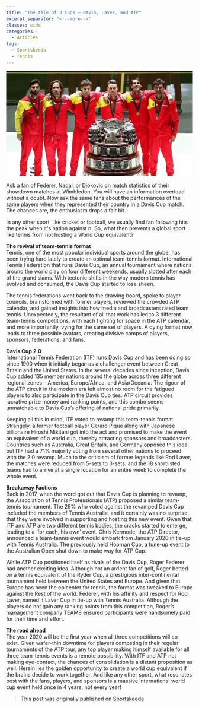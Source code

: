 ```yaml
---
title: "The tale of 3 Cups – Davis, Laver, and ATP"
excerpt_separator: "<!--more-->"
classes: wide
categories:
  - Articles
tags:
  - Sportskeeda
  - Tennis
---
```


![davis cup](/assets/images/skdavis.jpg)

Ask a fan of Federer, Nadal, or Djokovic on match statistics of their showdown matches at Wimbledon. You will have an information overload without a doubt. Now ask the same fans about the performances of the same players when they represented their country in a Davis Cup match. The chances are, the enthusiasm drops a fair bit.
<!--more-->

In any other sport, like cricket or football, we usually find fan following hits the peak when it's nation against n. So, what then prevents a global sport like tennis from not hosting a World Cup equivalent?

**The revival of team-tennis format**  
Tennis, one of the most popular individual sports around the globe, has been trying hard lately to create an optimal team-tennis format. International Tennis Federation that runs Davis Cup, an annual tournament where nations around the world play on four different weekends, usually slotted after each of the grand slams. With tectonic shifts in the way modern tennis has evolved and consumed, the Davis Cup started to lose sheen.

The tennis federations went back to the drawing board, spoke to player councils, brainstormed with former players, reviewed the crowded ATP calendar, and gained insights into how media and broadcasters rated team tennis. Unexpectedly, the resultant of all that work has led to 3 different team-tennis competitions, with each fighting for space in the ATP calendar, and more importantly, vying for the same set of players. A dying format now leads to three possible avatars, creating divisive camps of players, sponsors, federations, and fans. 

**Davis Cup 2.0**  
International Tennis Federation (ITF) runs Davis Cup and has been doing so since 1900 when it initially began as a challenger event between Great Britain and the United States. In the several decades since inception, Davis Cup added 135 member nations around the globe across three different regional zones – America, Europe/Africa, and Asia/Oceania. The rigour of the ATP circuit in the modern era left almost no room for the fatigued players to also participate in the Davis Cup ties. ATP circuit provides lucrative prize money and ranking points, and this combo seems unmatchable to Davis Cup’s offering of national pride primarily.

Keeping all this in mind, ITF voted to revamp this team-tennis format. Strangely, a former football player Gerard Pique along with Japanese billionaire Hiroshi Mikitani got into the act and promised to make the event an equivalent of a world cup, thereby attracting sponsors and broadcasters. Countries such as Australia, Great Britain, and Germany opposed this idea, but ITF had a 71% majority voting from several other nations to proceed with the 2.0 revamp. Much to the criticism of former legends like Rod Laver, the matches were reduced from 5-sets to 3-sets, and the 18 shortlisted teams had to arrive at a single location for an entire week to complete the whole event. 

**Breakaway Factions**  
Back in 2017, when the word got out that Davis Cup is planning to revamp, the Association of Tennis Professionals (ATP) proposed a similar team-tennis tournament. The 29% who voted against the revamped Davis Cup included the members of Tennis Australia, and it certainly was no surprise that they were involved in supporting and hosting this new event. Given that ITF and ATP are two different tennis bodies, the cracks started to emerge, leading to a ‘for each, his own’ event. Chris Kermode, the ATP Director, announced a team-tennis event would embark from January 2020 in tie-up with Tennis Australia. The previously held Hopman Cup, a tune-up event to the Australian Open shut down to make way for ATP Cup.

While ATP Cup positioned itself as rivals of the Davis Cup, Roger Federer had another exciting idea. Although not an ardent fan of golf, Roger betted on a tennis equivalent of the Ryder Cup, a prestigious inter-continental tournament held between the United States and Europe. And given that Europe has been the epicenter for tennis, the format was tweaked to Europe against the Rest of the world. Federer, with his affinity and respect for Rod Laver, named it Laver Cup in tie-up with Tennis Australia. Although the players do not gain any ranking points from this competition, Roger’s management company TEAM8 ensured participants were handsomely paid for their time and effort. 

**The road ahead**  
The year 2020 will be the first year when all three competitions will co-exist. Given wafer-thin downtime for players competing in their regular tournaments of the ATP tour, any top player making himself available for all three team-tennis events is a remote possibility. With ITF and ATP not making eye-contact, the chances of consolidation is a distant proposition as well. Herein lies the golden opportunity to create a world cup equivalent if the brains decide to work together. And like any other sport, what resonates best with the fans, players, and sponsors is a massive international world cup event held once in 4 years, not every year!

> [This post was originally published on Sportskeeda](https://www.sportskeeda.com/tennis/the-tale-of-3-cups-davis-laver-and-atp)